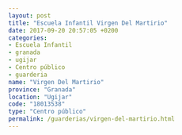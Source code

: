 ```yaml
---
layout: post
title: "Escuela Infantil Virgen Del Martirio"
date: 2017-09-20 20:57:05 +0200
categories:
- Escuela Infantil
- granada
- ugijar
- Centro público
- guarderia
name: "Virgen Del Martirio"
province: "Granada"
location: "Ugijar"
code: "18013538"
type: "Centro público"
permalink: /guarderias/virgen-del-martirio.html
---
```

